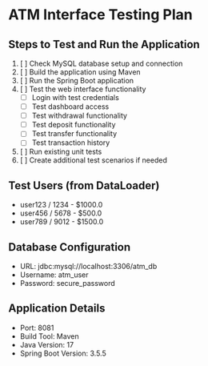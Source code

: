 # ATM Interface Testing Plan

## Steps to Test and Run the Application

1. [ ] Check MySQL database setup and connection
2. [ ] Build the application using Maven
3. [ ] Run the Spring Boot application
4. [ ] Test the web interface functionality
   - [ ] Login with test credentials
   - [ ] Test dashboard access
   - [ ] Test withdrawal functionality
   - [ ] Test deposit functionality
   - [ ] Test transfer functionality
   - [ ] Test transaction history
5. [ ] Run existing unit tests
6. [ ] Create additional test scenarios if needed

## Test Users (from DataLoader)
- user123 / 1234 - $1000.0
- user456 / 5678 - $500.0  
- user789 / 9012 - $1500.0

## Database Configuration
- URL: jdbc:mysql://localhost:3306/atm_db
- Username: atm_user
- Password: secure_password

## Application Details
- Port: 8081
- Build Tool: Maven
- Java Version: 17
- Spring Boot Version: 3.5.5
